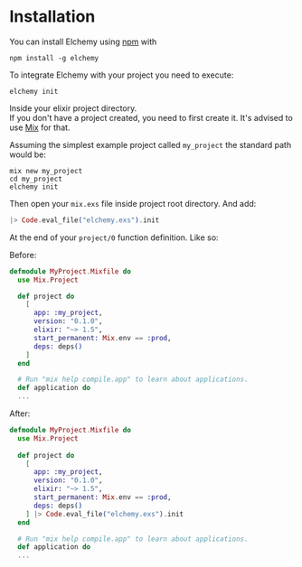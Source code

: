 # Installation

You can install Elchemy using [npm](https://www.npmjs.com/) with
```
npm install -g elchemy
```

To integrate Elchemy with your project you need to execute:

```
elchemy init
```

Inside your elixir project directory.  
If you don't have a project created, you need to first create it. It's advised to use  [Mix](https://elixir-lang.org/getting-started/mix-otp/introduction-to-mix.html#our-first-project) for that.

Assuming the simplest example project called `my_project` the standard path would be:

```
mix new my_project
cd my_project
elchemy init
```

Then open your `mix.exs` file inside project root directory. And add:
```elixir
|> Code.eval_file("elchemy.exs").init
```
At the end of your `project/0` function definition. Like so:  

Before:
```elixir
defmodule MyProject.Mixfile do
  use Mix.Project

  def project do
    [
      app: :my_project,
      version: "0.1.0",
      elixir: "~> 1.5",
      start_permanent: Mix.env == :prod,
      deps: deps()
    ]
  end

  # Run "mix help compile.app" to learn about applications.
  def application do
  ...
```
After:
```elixir
defmodule MyProject.Mixfile do
  use Mix.Project
  
  def project do
    [
      app: :my_project,
      version: "0.1.0",
      elixir: "~> 1.5",
      start_permanent: Mix.env == :prod,
      deps: deps()
    ] |> Code.eval_file("elchemy.exs").init
  end

  # Run "mix help compile.app" to learn about applications.
  def application do
  ...
```
